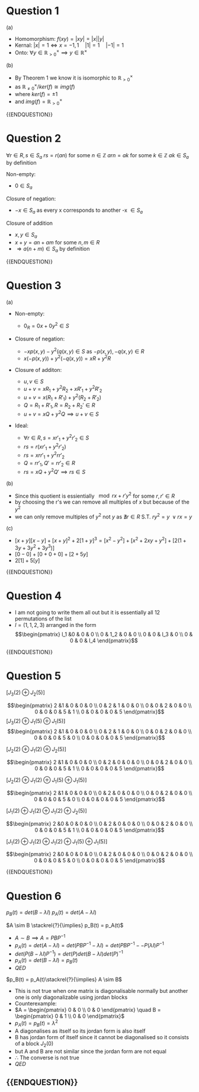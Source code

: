 # Question 1

(a)

- Homomorphism: $f(xy) = |xy| = |x||y|$
- Kernal: $|x| = 1 \iff x = -1,1 \quad |1| = 1 \quad |-1| = 1$
- Onto: $\forall y \in \mathbb{R}_{>0}^\times \implies y \in \mathbb{R}^\times$

(b)

- By Theorem 1 we know it is isomorphic to $\mathbb{R}^\times_{>0}$
- as $\mathbb{R}^\times_{\neq 0}  / ker(f) \cong img(f)$
- where $ker(f) = {\pm 1}$
- and $img(f) = \mathbb{R}^\times_{>0}$

{{ENDQUESTION}}

# Question 2

$\forall r \in R, s \in S_a$
$rs = r(an)$ for some $n \in \mathbb{Z}$
$arn = ak$ for some $k \in \mathbb{Z}$
$ak \in S_a$ by definition

Non-empty:
- $0 \in S_a$

Closure of negation:
- $-x \in S_a$ as every x corresponds to another -x $\in S_a$

Closure of addition
- $x,y \in S_a$
- $x + y = an+am$ for some $n,m \in R$
- $\Rightarrow a(n+m) \in S_a$ by definition

{{ENDQUESTION}}
# Question 3

(a)

- Non-empty:
	- $0_R = 0x + 0y^2 \in S$

- Closure of negation:
	- $-xp(x,y) -y^2(q(x,y) \in S$ as $-p(x,y), -q(x,y) \in R$
	- $x(-p(x,y)) + y^2(-q(x,y)) = xR + y^2R$

- Closure of additon:
	- $u,v \in S$
	- $u + v = xR_1 + y^2R_2 + xR'_1 + y^2R'_2$
	- $u + v = x(R_1 + R'_1) + y^2(R_2 + R'_2)$
	- $Q = R_1+ R'_1, R = R_2 + R_2' \in R$
	- $u + v = xQ + y^2Q \implies u + v \in S$

- Ideal:
	- $\forall r \in R, s = xr'_1 +y^2r'_2 \in S$
	- $rs = r(xr'_1 + y^2r'_2)$
	- $rs = xrr'_1 + y^2rr'_2$
	- $Q = rr'_1 , Q' = rr'_2 \in R$ 
	- $rs = xQ + y^2Q' \implies rs \in S$

(b)

- Since this quotient is essientially $\mod rx+r'y^2$ for some $r,r' \in R$
- by choosing the r's we can remove all multiples of $x$ but because of the $y^2$
- we can only remove multiples of $y^2$ not $y$ as $\nexists r \in R$ S.T. $ry^2 = y \; \lor rx = y$ 

(c)

- $[x+y][x-y] + [x+y]^2 + 2[1+y]^3 = [x^2 - y^2] + [x^2 + 2xy +y^2] + [2(1+ 3y +3y^2 + 3y^3)]$
- $[0- 0] + [0 + 0 + 0] + [2 + 5y]$
- $2[1] + 5[y]$


{{ENDQUESTION}}

# Question 4

- I am not going to write them all out but it is essentially all 12 permutations of the list 
- $l =(1,1,2,3)$ arranged in the form
$$\begin{pmatrix} 
l_1 &0 & 0 & 0 \\ 0 & 1_2 & 0 & 0 \\ 0 & 0 & l_3 & 0 \\ 0 & 0 & 0 & l_4
\end{pmatrix}$$

{{ENDQUESTION}}

# Question 5

$[J_3(2) \oplus J_2(5)]$

$$\begin{pmatrix} 
2 &1 & 0 & 0 & 0 \\ 
0 & 2 & 1 & 0 & 0 \\ 
0 & 0 & 2 & 0 & 0 \\ 
0 & 0 & 0 & 5 & 1 \\
0 & 0 & 0 & 0 & 5
\end{pmatrix}$$
$[J_3(2) \oplus J_1(5) \oplus J_1(5)]$
$$\begin{pmatrix} 
2 &1 & 0 & 0 & 0 \\ 
0 & 2 & 1 & 0 & 0 \\ 
0 & 0 & 2 & 0 & 0 \\ 
0 & 0 & 0 & 5 & 0 \\
0 & 0 & 0 & 0 & 5
\end{pmatrix}$$

$[J_2(2) \oplus J_1(2) \oplus J_2(5)]$

$$\begin{pmatrix} 
2 &1 & 0 & 0 & 0 \\ 
0 & 2 & 0 & 0 & 0 \\ 
0 & 0 & 2 & 0 & 0 \\ 
0 & 0 & 0 & 5 & 1 \\
0 & 0 & 0 & 0 & 5
\end{pmatrix}$$

$[J_2(2) \oplus J_1(2) \oplus J_1(5) \oplus J_1(5)]$

$$\begin{pmatrix} 
2 &1 & 0 & 0 & 0 \\ 
0 & 2 & 0 & 0 & 0 \\ 
0 & 0 & 2 & 0 & 0 \\ 
0 & 0 & 0 & 5 & 0 \\
0 & 0 & 0 & 0 & 5
\end{pmatrix}$$

$[J_1(2) \oplus J_1(2) \oplus J_1(2) \oplus J_2(5)]$

$$\begin{pmatrix} 
2 &0 & 0 & 0 & 0 \\ 
0 & 2 & 0 & 0 & 0 \\ 
0 & 0 & 2 & 0 & 0 \\ 
0 & 0 & 0 & 5 & 1 \\
0 & 0 & 0 & 0 & 5
\end{pmatrix}$$

$[J_1(2) \oplus J_1(2) \oplus J_1(2) \oplus J_1(5) \oplus J_1(5)]$

$$\begin{pmatrix} 
2 &0 & 0 & 0 & 0 \\ 
0 & 2 & 0 & 0 & 0 \\ 
0 & 0 & 2 & 0 & 0 \\ 
0 & 0 & 0 & 5 & 0 \\
0 & 0 & 0 & 0 & 5
\end{pmatrix}$$

{{ENDQUESTION}}


# Question 6

$p_B(t) = det(B-\lambda I)$
$p_A(t) = det(A-\lambda I)$

$A \sim B \stackrel{?}{\implies} p_B(t) = p_A(t)$
- $A \sim B \implies A = PBP^{-1}$
- $p_A(t) = det(A-\lambda I) = det(PBP^{-1} - \lambda I) = det(PBP^{-1} - - P(\lambda I)P^{-1}$
- $det(P(B-\lambda I) P^{-1}) = det(P)det(B-\lambda I)det(P)^{-1}$
- $p_A(t) = det(B-\lambda I) = p_B(t)$
- $QED$

$p_B(t) = p_A(t)\stackrel{?}{\implies} A \sim B$
- This is not true when one matrix is diagonalisable normally but another one is only diagonalizable using jordan blocks
- Counterexample:
- $A = \begin{pmatrix} 0 & 0 \\ 0 & 0 \end{pmatrix} \quad B = \begin{pmatrix} 0 & 1 \\ 0 & 0 \end{pmatrix}$
- $p_A(t) = p_B(t) = \lambda^2$
- A diagonalises as itself so its jordan form is also itself
- B has jordan form of itself since it cannot be diagonalised so it consists of a block $J_2(0)$
- but A and B are not similar since the jordan form are not equal
- $\therefore$  The converse is not true
- $QED$

{{ENDQUESTION}}
- 

 
